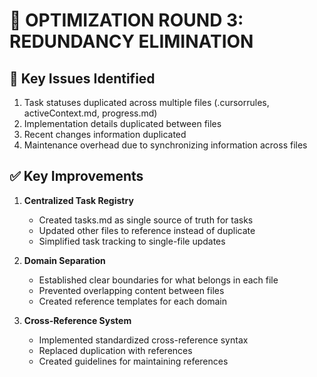 # 🔄 OPTIMIZATION ROUND 3: REDUNDANCY ELIMINATION

## 🚨 Key Issues Identified
1. Task statuses duplicated across multiple files (.cursorrules, activeContext.md, progress.md)
2. Implementation details duplicated between files
3. Recent changes information duplicated
4. Maintenance overhead due to synchronizing information across files

## ✅ Key Improvements
1. **Centralized Task Registry**
   - Created tasks.md as single source of truth for tasks
   - Updated other files to reference instead of duplicate
   - Simplified task tracking to single-file updates

2. **Domain Separation**
   - Established clear boundaries for what belongs in each file
   - Prevented overlapping content between files
   - Created reference templates for each domain

3. **Cross-Reference System**
   - Implemented standardized cross-reference syntax
   - Replaced duplication with references
   - Created guidelines for maintaining references 